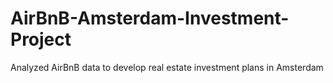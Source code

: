 # AirBnB-Amsterdam-Investment-Project
Analyzed AirBnB data to develop real estate investment plans in Amsterdam

